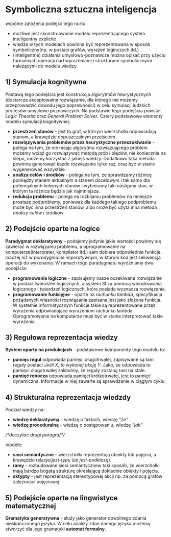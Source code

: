 # Symboliczna sztuczna inteligencja

wspólne założenia podejść tego nurtu:
- możliwe jest skonstruowanie modelu reprezentującego system inteligentny explicite
- wiedza w tych modelach powinna być reprezentowana w sposób symboliczny(np. w postaci grafów, wyrażeń loginczych itd.)
- (inteligentne) działania umysłowo-poznawcze można opisać przy użyciu formalnych operacji nad wyrażeniami i strukturami symbolicznymi należącymi do modelu wiedzy.

## 1) Symulacja kognitywna

Postawą tego podejścia jest konstrukcja algorytmów heurystycznych (dostarcza akceptowalne rozwiązanie, dla którego nie możemy przeprowadzić dowodu jego poprawności) w celu symulacji ludzkich procesów umysłowo poznawczych.
Na podstawie tego podejścia powstał *Logic Theorist* oraz *General Problem Solver*.
Cztery podstawowe elementy modelu symulacji kognitywnej:
- **przestrzeń stanów** - jest to graf, w którym wierzchołki odpowiadają stanom, a krawędzie dopuszczalnym przejściom
- **rozwiązywania problemów przez heurystyczne przeszukiwanie** - polega na tym, że nie mając algorytmu rozwiązującego problem możemy wciąż go rozwiązywać metodą prób i błędów, nie koniecznie na ślepo, możemy korzystać z jakiejś wiedzy. Dodatkowo taka metoda powinna generować każde rozwiązanie tylko raz, oraz być w stanie wygenerować wszystkie.
- **analiza celów i środków** - polega na tym, że sprawdzamy różnicę pomiędzy stanem aktualnym a stanem docelowym i tak samo dla potencjalnych kolejnych stanów i wybieramy taki następny stan, w którym ta różnica będzie jak najmniejsza.
- **redukcja problemu** - polega na rozbijaniu problemów na mniejsze prostsze podproblemy, ponieważ dla każdego takiego podproblemu może być inna przestrzeń stanów, albo może być użyta inna metoda *analizy celów i środków*.

## 2) Podejście oparte na logice

**Paradygmat deklaratywny** - podajemy jedynie jakie wartości powinny się zawierać w rozwiązaniu problemu, a oprogramowanie na komputerze(interpreter, kompilator itd.) sam dobiera odpowiednie funkcje. Inaczej niż w *paradygmacie imperatywnym*, w którym kod jest sekwencją operacji do wykonania.
W ramach tego paradygmatu wyróżniamy dwa podejścia:
- **programowanie logiczne** - zapisujemy nasze oczekiwane rozwiązanie w postaci twierdzeń logicznych, a system SI za pomocą wnioskowania logicznego i twierdzeń logicznych, które posiada wyznacza rozwiązanie.
- **programowanie funkcyjne** - oparte na *rachunku lambda*, specyfikacja pożądanych własności rozwiązania zapisana jest jako złożona funkcja. W systemie informatycznym funkcje takie są reprezentowane przez wyrażenia odpowiadające wyrażeniom rachunku lambda. Oprogramowanie na komputerze musi być w stanie interpretować takie wyrażenia.

## 3) Regułowa reprezentacja wiedzy

**System oparty na produkcjach** - podstawowe komponenty tego modelu to:
- **pamięc reguł** odpowiada pamięci długotrwałej, zapisywane są tam reguły postaci *Jeśli X, to wykonaj akcję Y*. Jako, że odpowiada to pamięci długotrwałej zakładmy, że reguły zostaną tam na stałe.
- **pamięć robocza** odpowiada pamięci krótkotrwałej, jest to pamięć dynamiczna. Informacje w niej zawarte są sprawdzanie w ciągłym cyklu.

## 4) Strukturalna reprezentacja wiedzdy

Podział wiedzy na:
- **wiedzę deklaratywną** - wiedzę o faktach, wiedzę *"że"*
- **wiedzę proceduralną** - wiedzę o postępowaniu, wiedzę *"jak"*

*/\*doczytać drugi paragraf\*/*

modele:
- **sieci semantyczne** - wierzchołki reprezentują obiekty lub pojęcia, a krawędzie relacje(*jest-typu* lub *jest-podklasą*).
- **ramy** - rozbudowane sieci semantycznew taki sposób, że wierzchołki mają bardzo bogatą strukturę określającą dokładnie obiekty i pojęcia.
- **sktypty** - jest reprezentacją stereotypowej akcji np. za pomocą grafów zależności pojęciowej

## 5) Podejście oparte na lingwistyce matematycznej

**Gramatyka generatywna** - służy jako generator dowolnego zdania nieskończonego języka. W celu analizy zdań danego języka możemy stworzyć dla jego gramatyki **automat formalny**. 
